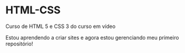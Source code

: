 # HTML-CSS
 Curso de HTML 5 e CSS 3 do curso em vídeo

Estou aprendendo a criar sites e agora estou gerenciando meu primeiro repositório!
